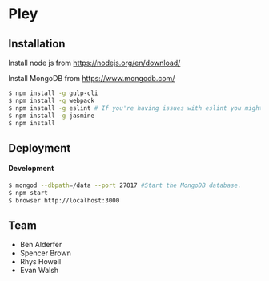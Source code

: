 Pley
=========

Installation
------------

Install node js from https://nodejs.org/en/download/

Install MongoDB from https://www.mongodb.com/

```bash
$ npm install -g gulp-cli
$ npm install -g webpack
$ npm install -g eslint # If you're having issues with eslint you might want to make sure you're on an updated version of node js, or just message me.
$ npm install -g jasmine
$ npm install
```

Deployment
----------

#### Development

```bash
$ mongod --dbpath=/data --port 27017 #Start the MongoDB database.
$ npm start
$ browser http://localhost:3000
```

Team
------------

* Ben Alderfer
* Spencer Brown
* Rhys Howell
* Evan Walsh